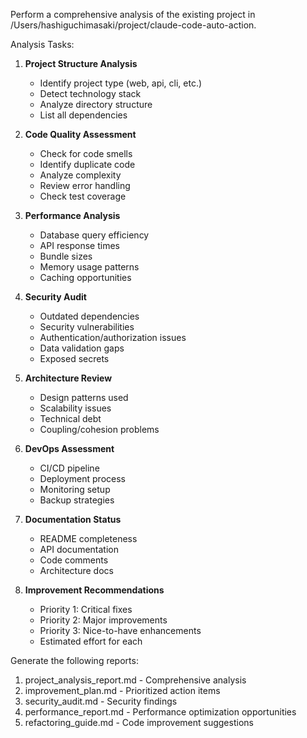 Perform a comprehensive analysis of the existing project in /Users/hashiguchimasaki/project/claude-code-auto-action.

Analysis Tasks:

1. **Project Structure Analysis**
   - Identify project type (web, api, cli, etc.)
   - Detect technology stack
   - Analyze directory structure
   - List all dependencies

2. **Code Quality Assessment**
   - Check for code smells
   - Identify duplicate code
   - Analyze complexity
   - Review error handling
   - Check test coverage

3. **Performance Analysis**
   - Database query efficiency
   - API response times
   - Bundle sizes
   - Memory usage patterns
   - Caching opportunities

4. **Security Audit**
   - Outdated dependencies
   - Security vulnerabilities
   - Authentication/authorization issues
   - Data validation gaps
   - Exposed secrets

5. **Architecture Review**
   - Design patterns used
   - Scalability issues
   - Technical debt
   - Coupling/cohesion problems

6. **DevOps Assessment**
   - CI/CD pipeline
   - Deployment process
   - Monitoring setup
   - Backup strategies

7. **Documentation Status**
   - README completeness
   - API documentation
   - Code comments
   - Architecture docs

8. **Improvement Recommendations**
   - Priority 1: Critical fixes
   - Priority 2: Major improvements
   - Priority 3: Nice-to-have enhancements
   - Estimated effort for each

Generate the following reports:
1. project_analysis_report.md - Comprehensive analysis
2. improvement_plan.md - Prioritized action items
3. security_audit.md - Security findings
4. performance_report.md - Performance optimization opportunities
5. refactoring_guide.md - Code improvement suggestions

